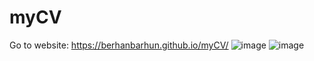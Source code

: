 # myCV
Go to website: https://berhanbarhun.github.io/myCV/
![image](https://user-images.githubusercontent.com/74106636/127780589-b2eb15f0-0152-4512-a4f2-a559d4ab5423.png)
![image](https://user-images.githubusercontent.com/74106636/127780591-9706d3c4-9254-403a-91b0-99d2b033ba96.png)
